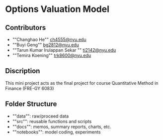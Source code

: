 # Options Valuation Model
## Contributors
- ""Changhao He"" ch4555@nyu.edu
- ""Buyi Geng"" bg2812@nyu.edu
- ""Tarun Kumar Irulappan Sekar "" ti2142@nyu.edu
- ""Temira Koening"" trk8600@nyu.edu

## Discription
This mini project acts as the final project for course Quantitative Method in Finance (FRE-GY 6083)

## Folder Structure
- ""data"": raw/proceed data
- ""src"": reusable functions and scripts
- ""docs"": memos, summary reports, charts, etc.
- ""notebooks"": model coding, experiments
